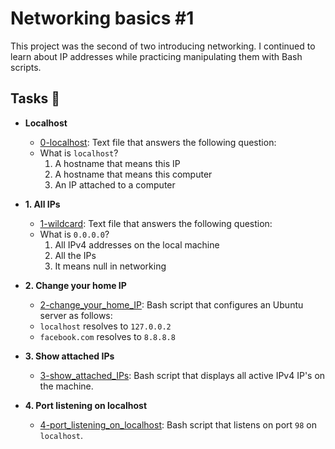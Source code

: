# Networking basics #1

This project was the second of two introducing networking. I continued to learn
about IP addresses while practicing manipulating them with Bash scripts.

## Tasks :page_with_curl:

* **Localhost**
  * [0-localhost](./0-localhost): Text file that answers the following question:
  * What is `localhost`?
    1. A hostname that means this IP
    2. A hostname that means this computer
    3. An IP attached to a computer

* **1. All IPs**
  * [1-wildcard](./1-wildcard): Text file that answers the following question:
  * What is `0.0.0.0`?
    1. All IPv4 addresses on the local machine
    2. All the IPs
    3. It means null in networking

* **2. Change your home IP**
  * [2-change_your_home_IP](./2-change_your_home_IP): Bash script that configures
  an Ubuntu server as follows:
  * `localhost` resolves to `127.0.0.2`
  * `facebook.com` resolves to `8.8.8.8`

* **3. Show attached IPs**
  * [3-show_attached_IPs](./3-show_attached_IPs): Bash script that displays all active IPv4
  IP's on the machine.

* **4. Port listening on localhost**
  * [4-port_listening_on_localhost](./4-port_listening_on_localhost): Bash script that
  listens on port `98` on `localhost`.

